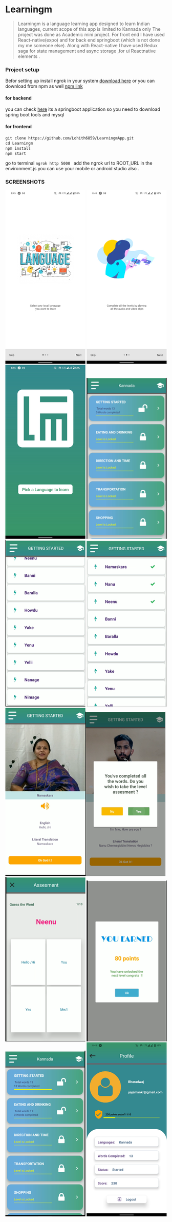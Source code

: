 # Learningm
> Learningm is a language learning app designed to learn Indian languages, current scope of this app is limited to Kannada only
> The project was done as Academic mini project.
> For front end I have used React-native(expo) and for back end springboot (which is not done my me someone else).
> Along with React-native I have used Redux saga for state management and async storage ,for ui Reactnative elements .




### Project setup
Befor setting up install ngrok in your system  [download here](https://ngrok.com/download)
or you can download from npm as well [npm link](https://www.npmjs.com/package/ngrok)

#### for backend 
you can check [here](https://github.com/AishwaryaGits/LearningmApiService.git)
its a springboot application  so you need to download spring boot tools and 
mysql 

#### for frontend

```
git clone https://github.com/Lohith6859/LearningmApp.git
cd Learningm
npm install
npm start
```
go to terminal 
`ngrok http 5000
`
add the ngrok url to ROOT_URL in the environment.js
you can use your mobile or android studio also .

### SCREENSHOTS

<img src="ScreenRecording/ScreenShots/satrt1.jpg" width="250"/> <img src="ScreenRecording/ScreenShots/start2.jpg" width="250"/> <img src="ScreenRecording/ScreenShots/landingpage.jpg" width="250"/> <img src="ScreenRecording/ScreenShots/home.png" width="250"/> <img src="ScreenRecording/ScreenShots/contentlist.png" width="250"/> <img src="ScreenRecording/ScreenShots/progress.png" width="250"/> <img src="ScreenRecording/ScreenShots/wordplay.png" width="250"/><img src="ScreenRecording/ScreenShots/quizzoverlay.png" width="250"/> <img src="ScreenRecording/ScreenShots/assessment.png" width="250"/> <img src="ScreenRecording/ScreenShots/assesmentover.png" width="250"/><img src="ScreenRecording/ScreenShots/final.png" width="250"/> <img src="ScreenRecording/ScreenShots/profile.jpg" width="250"/> 
 
 
 

 
 


 


